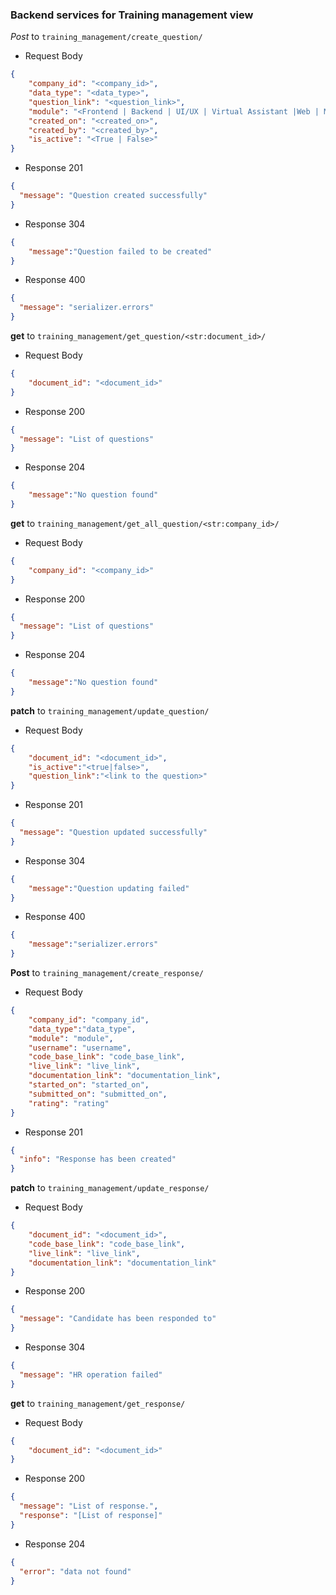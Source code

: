 ### Backend services for Training management view

_Post_ to `training_management/create_question/`

- Request Body

```json
{
    "company_id": "<company_id>",
    "data_type": "<data_type>",
    "question_link": "<question_link>",
    "module": "<Frontend | Backend | UI/UX | Virtual Assistant |Web | Mobile>",
    "created_on": "<created_on>",
    "created_by": "<created_by>",
    "is_active": "<True | False>"
}
```

- Response 201

```json
{
  "message": "Question created successfully"
}
```

- Response 304

```json
{
    "message":"Question failed to be created"
}
```

- Response 400

```json
{
  "message": "serializer.errors"
}
```

__get__ to `training_management/get_question/<str:document_id>/`

- Request Body

```json
{
    "document_id": "<document_id>"
}
```

- Response 200

```json
{
  "message": "List of questions"
}
```

- Response 204

```json
{
    "message":"No question found"
}
```

__get__ to `training_management/get_all_question/<str:company_id>/`

- Request Body

```json
{
    "company_id": "<company_id>"
}
```

- Response 200

```json
{
  "message": "List of questions"
}
```

- Response 204

```json
{
    "message":"No question found"
}
```


__patch__ to `training_management/update_question/`

- Request Body

```json
{
    "document_id": "<document_id>",
    "is_active":"<true|false>",
    "question_link":"<link to the question>"
}
```

- Response 201

```json
{
  "message": "Question updated successfully"
}
```

- Response 304

```json
{
    "message":"Question updating failed"
}
```
- Response 400

```json
{
    "message":"serializer.errors"
}
```

__Post__ to `training_management/create_response/`

- Request Body

```json
{
    "company_id": "company_id",
    "data_type":"data_type",
    "module": "module",
    "username": "username",
    "code_base_link": "code_base_link",
    "live_link": "live_link",
    "documentation_link": "documentation_link",
    "started_on": "started_on",
    "submitted_on": "submitted_on",
    "rating": "rating"
}
```

- Response 201

```json
{
  "info": "Response has been created"
}
```


__patch__ to `training_management/update_response/`

- Request Body

```json
{
    "document_id": "<document_id>",
    "code_base_link": "code_base_link",
    "live_link": "live_link",
    "documentation_link": "documentation_link"
}
```

- Response 200

```json
{
  "message": "Candidate has been responded to"
}
```
- Response 304

```json
{
  "message": "HR operation failed"
}
```

__get__ to `training_management/get_response/`

- Request Body

```json
{
    "document_id": "<document_id>"
}
```

- Response 200

```json
{
  "message": "List of response.",
  "response": "[List of response]"
}
```
- Response 204

```json
{
  "error": "data not found"
}
```